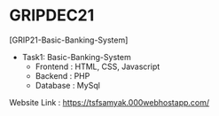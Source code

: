 # GRIPDEC21

[GRIP21-Basic-Banking-System]

- Task1: Basic-Banking-System
  - Frontend : HTML, CSS, Javascript
  - Backend : PHP
  - Database : MySql
  
Website Link : https://tsfsamyak.000webhostapp.com/
